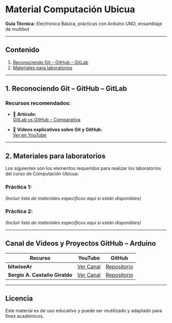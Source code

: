 # Material Computación Ubicua

**Guía Técnica:** Electrónica Básica, prácticas con Arduino UNO, ensamblaje de multibot

---

## Contenido

1. [Reconociendo Git – GitHub – GitLab](#1-reconociendo-git--github--gitlab)  
2. [Materiales para laboratorios](#2-materiales-para-laboratorios)

---

## 1. Reconociendo Git – GitHub – GitLab

### Recursos recomendados:

- 📄 **Artículo:**  
  [GitLab vs GitHub – Comparativa](https://kinsta.com/es/blog/gitlab-vs-github/)

- 🎥 **Videos explicativos sobre Git y GitHub:**  
  [Ver en YouTube](https://www.youtube.com/watch?v=Z6VM-Gp3OGw&list=PL-gX0xg7VLB-1O02yLPCBsPUZyV_c9Owg)

---

## 2. Materiales para laboratorios

Los siguientes son los elementos requeridos para realizar los laboratorios del curso de Computación Ubicua:

### Práctica 1:
*(Incluir lista de materiales específicos aquí si están disponibles)*

### Práctica 2:
*(Incluir lista de materiales específicos aquí si están disponibles)*

---

## Canal de Videos y Proyectos GitHub – Arduino

| Recurso | YouTube | GitHub |
|--------|---------|--------|
| **bitwiseAr** | [Ver Canal](https://www.youtube.com/watch?v=eBVvD85Ml2c&list=PLkjnQ3NFTPnY1eNyLDGi547gkVui1vyn2) | [Repositorio](https://github.com/bitwiseAr/Curso-Arduino-desde-cero) |
| **Sergio A. Castaño Giraldo** | [Ver Canal](https://www.youtube.com/watch?v=RxIgT5uhSxw&list=PLF-qcfymUY4W3NrcHpmm5ersLcLYIOic3) | [Repositorio](https://github.com/sergioacg/Arduino_CAE) |

---

## Licencia

Este material es de uso educativo y puede ser reutilizado y adaptado para fines académicos.
